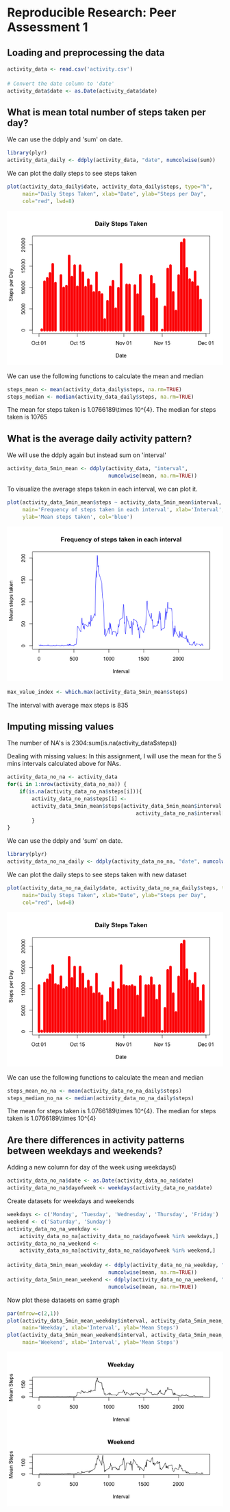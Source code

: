 # Reproducible Research: Peer Assessment 1


## Loading and preprocessing the data

```r
activity_data <- read.csv('activity.csv')

# Convert the date column to 'date'
activity_data$date <- as.Date(activity_data$date) 
```

## What is mean total number of steps taken per day?
We can use the ddply and 'sum' on date.

```r
library(plyr)
activity_data_daily <- ddply(activity_data, "date", numcolwise(sum))
```

We can plot the daily steps to see steps taken

```r
plot(activity_data_daily$date, activity_data_daily$steps, type="h", 
     main="Daily Steps Taken", xlab="Date", ylab="Steps per Day", 
     col="red", lwd=8)
```

![](PA1_template_files/figure-html/unnamed-chunk-3-1.png) 

We can use the following functions to calculate the mean and median

```r
steps_mean <- mean(activity_data_daily$steps, na.rm=TRUE)
steps_median <- median(activity_data_daily$steps, na.rm=TRUE)
```
The mean for steps taken is 1.0766189\times 10^{4}. The median for steps taken is 10765

## What is the average daily activity pattern?
We will use the ddply again but instead sum on 'interval'


```r
activity_data_5min_mean <- ddply(activity_data, "interval", 
                                 numcolwise(mean, na.rm=TRUE))
```

To visualize the average steps taken in each interval, we can plot it.


```r
plot(activity_data_5min_mean$steps ~ activity_data_5min_mean$interval, type='l',
     main='Frequency of steps taken in each interval', xlab='Interval', 
     ylab='Mean steps taken', col='blue')
```

![](PA1_template_files/figure-html/unnamed-chunk-6-1.png) 


```r
max_value_index <- which.max(activity_data_5min_mean$steps)
```

The interval with average max steps is 835

## Imputing missing values
The number of NA's is 2304:sum(is.na(activity_data$steps))

Dealing with missing values:
In this assignment, I will use the mean for the 5 mins intervals calculated above
for NAs.


```r
activity_data_no_na <- activity_data
for(i in 1:nrow(activity_data_no_na)) {
    if(is.na(activity_data_no_na$steps[i])){
        activity_data_no_na$steps[i] <- 
        activity_data_5min_mean$steps[activity_data_5min_mean$interval == 
                                          activity_data_no_na$interval[i]]
        }
}
```

We can use the ddply and 'sum' on date.

```r
library(plyr)
activity_data_no_na_daily <- ddply(activity_data_no_na, "date", numcolwise(sum))
```
We can plot the daily steps to see steps taken with new dataset

```r
plot(activity_data_no_na_daily$date, activity_data_no_na_daily$steps, type="h", 
     main="Daily Steps Taken", xlab="Date", ylab="Steps per Day", 
     col="red", lwd=8)
```

![](PA1_template_files/figure-html/unnamed-chunk-10-1.png) 

We can use the following functions to calculate the mean and median

```r
steps_mean_no_na <- mean(activity_data_no_na_daily$steps)
steps_median_no_na <- median(activity_data_no_na_daily$steps)
```
The mean for steps taken is 1.0766189\times 10^{4}. The median for steps taken is 1.0766189\times 10^{4}

## Are there differences in activity patterns between weekdays and weekends?
Adding a new column for day of the week using weekdays()

```r
activity_data_no_na$date <- as.Date(activity_data_no_na$date)
activity_data_no_na$dayofweek <- weekdays(activity_data_no_na$date)
```

Create datasets for weekdays and weekends

```r
weekdays <- c('Monday', 'Tuesday', 'Wednesday', 'Thursday', 'Friday')
weekend <- c('Saturday', 'Sunday')
activity_data_no_na_weekday <- 
    activity_data_no_na[activity_data_no_na$dayofweek %in% weekdays,]
activity_data_no_na_weekend <- 
    activity_data_no_na[activity_data_no_na$dayofweek %in% weekend,]

activity_data_5min_mean_weekday <- ddply(activity_data_no_na_weekday, "interval", 
                                 numcolwise(mean, na.rm=TRUE))
activity_data_5min_mean_weekend <- ddply(activity_data_no_na_weekend, "interval", 
                                 numcolwise(mean, na.rm=TRUE))
```

Now plot these datasets on same graph

```r
par(mfrow=c(2,1))
plot(activity_data_5min_mean_weekday$interval, activity_data_5min_mean_weekday$steps, type='l',
     main='Weekday', xlab='Interval', ylab='Mean Steps')
plot(activity_data_5min_mean_weekend$interval, activity_data_5min_mean_weekend$steps, type='l',
     main='Weekend', xlab='Interval', ylab='Mean Steps')
```

![](PA1_template_files/figure-html/unnamed-chunk-14-1.png) 

